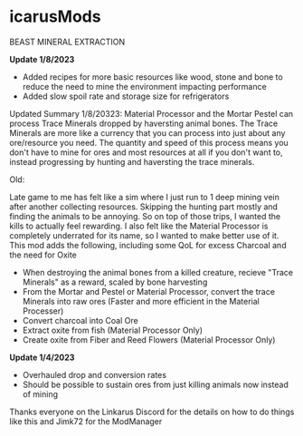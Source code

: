 # icarusMods

BEAST MINERAL EXTRACTION

**Update 1/8/2023**
* Added recipes for more basic resources like wood, stone and bone to reduce the need to mine the environment impacting performance
* Added slow spoil rate and storage size for refrigerators

Updated Summary 1/8/20323:
Material Processor and the Mortar Pestel can process Trace Minerals dropped by haversting animal bones.  The Trace Minerals are more like a currency that you can process into just about any ore/resource you need.  The quantity and speed of this process means you don't have to mine for ores and most resources at all if you don't want to, instead progressing by hunting and haversting the trace minerals.


Old:


Late game to me has felt like a sim where I just run to 1 deep mining vein after another collecting resources.  Skipping the hunting part mostly and finding the animals to be annoying.  So on top of those trips, I wanted the kills to actually feel rewarding.  I also felt like the Material Processor is completely underrated for its name, so I wanted to make better use of it. This mod adds the following, including some QoL for excess Charcoal and the need for Oxite

* When destroying the animal bones from a killed creature, recieve "Trace Minerals" as a reward, scaled by bone harvesting
* From the Mortar and Pestel or Material Processor, convert the trace Minerals into raw ores (Faster and more efficient in the Material Processer)
* Convert charcoal into Coal Ore
* Extract oxite from fish (Material Processor Only)
* Create oxite from Fiber and Reed Flowers (Material Processor Only)


**Update 1/4/2023**
* Overhauled drop and conversion rates
* Should be possible to sustain ores from just killing animals now instead of mining






Thanks everyone on the Linkarus Discord for the details on how to do things like this and Jimk72 for the ModManager
